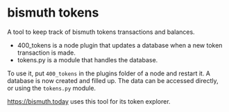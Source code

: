 # bismuth tokens

A tool to keep track of bismuth tokens transactions and balances.

- 400_tokens is a node plugin that updates a database when a new token transaction is made.
- tokens.py is a module that handles the database.

To use it, put `400_tokens` in the plugins folder of a node and restart it.
A database is now created and filled up. The data can be accessed directly, or using the `tokens.py` module.

https://bismuth.today uses this tool for its token explorer.
